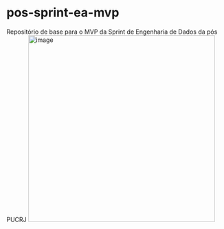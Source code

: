 # pos-sprint-ea-mvp
Repositório de base para o MVP da Sprint de Engenharia de Dados da pós PUCRJ
<img width="434" alt="image" src="https://github.com/user-attachments/assets/5f9cec0c-0f5a-4676-b2a5-055d278fc45c" />
